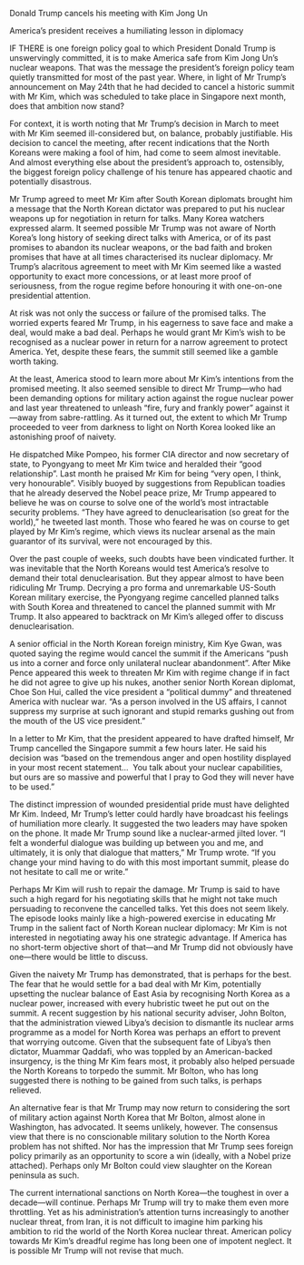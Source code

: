 Donald Trump cancels his meeting with Kim Jong Un

America’s president receives a humiliating lesson in diplomacy

IF THERE is one foreign policy goal to which President Donald Trump is unswervingly committed, it is to make America safe from Kim Jong Un’s nuclear weapons. That was the message the president’s foreign policy team quietly transmitted for most of the past year. Where, in light of Mr Trump’s announcement on May 24th that he had decided to cancel a historic summit with Mr Kim, which was scheduled to take place in Singapore next month, does that ambition now stand?  

For context, it is worth noting that Mr Trump’s decision in March to meet with Mr Kim seemed ill-considered but, on balance, probably justifiable. His decision to cancel the meeting, after recent indications that the North Koreans were making a fool of him, had come to seem almost inevitable. And almost everything else about the president’s approach to, ostensibly, the biggest foreign policy challenge of his tenure has appeared chaotic and potentially disastrous.

Mr Trump agreed to meet Mr Kim after South Korean diplomats brought him a message that the North Korean dictator was prepared to put his nuclear weapons up for negotiation in return for talks. Many Korea watchers expressed alarm. It seemed possible Mr Trump was not aware of North Korea’s long history of seeking direct talks with America, or of its past promises to abandon its nuclear weapons, or the bad faith and broken promises that have at all times characterised its nuclear diplomacy. Mr Trump’s alacritous agreement to meet with Mr Kim seemed like a wasted opportunity to exact more concessions, or at least more proof of seriousness, from the rogue regime before honouring it with one-on-one presidential attention.

At risk was not only the success or failure of the promised talks. The worried experts feared Mr Trump, in his eagerness to save face and make a deal, would make a bad deal. Perhaps he would grant Mr Kim’s wish to be recognised as a nuclear power in return for a narrow agreement to protect America. Yet, despite these fears, the summit still seemed like a gamble worth taking.

At the least, America stood to learn more about Mr Kim’s intentions from the promised meeting. It also seemed sensible to direct Mr Trump—who had been demanding options for military action against the rogue nuclear power and last year threatened to unleash “fire, fury and frankly power” against it—away from sabre-rattling. As it turned out, the extent to which Mr Trump proceeded to veer from darkness to light on North Korea looked like an astonishing proof of naivety.

He dispatched Mike Pompeo, his former CIA director and now secretary of state, to Pyongyang to meet Mr Kim twice and heralded their “good relationship”. Last month he praised Mr Kim for being “very open, I think, very honourable”. Visibly buoyed by suggestions from Republican toadies that he already deserved the Nobel peace prize, Mr Trump appeared to believe he was on course to solve one of the world’s most intractable security problems. “They have agreed to denuclearisation (so great for the world),” he tweeted last month. Those who feared he was on course to get played by Mr Kim’s regime, which views its nuclear arsenal as the main guarantor of its survival, were not encouraged by this.

Over the past couple of weeks, such doubts have been vindicated further. It was inevitable that the North Koreans would test America’s resolve to demand their total denuclearisation. But they appear almost to have been ridiculing Mr Trump. Decrying a pro forma and unremarkable US-South Korean military exercise, the Pyongyang regime cancelled planned talks with South Korea and threatened to cancel the planned summit with Mr Trump. It also appeared to backtrack on Mr Kim’s alleged offer to discuss denuclearisation.

A senior official in the North Korean foreign ministry, Kim Kye Gwan, was quoted saying the regime would cancel the summit if the Americans “push us into a corner and force only unilateral nuclear abandonment”. After Mike Pence appeared this week to threaten Mr Kim with regime change if in fact he did not agree to give up his nukes, another senior North Korean diplomat, Choe Son Hui, called the vice president a “political dummy” and threatened America with nuclear war. “As a person involved in the US affairs, I cannot suppress my surprise at such ignorant and stupid remarks gushing out from the mouth of the US vice president.”

In a letter to Mr Kim, that the president appeared to have drafted himself, Mr Trump cancelled the Singapore summit a few hours later. He said his decision was “based on the tremendous anger and open hostility displayed in your most recent statement…  You talk about your nuclear capabilities, but ours are so massive and powerful that I pray to God they will never have to be used.”

The distinct impression of wounded presidential pride must have delighted Mr Kim. Indeed, Mr Trump’s letter could hardly have broadcast his feelings of humiliation more clearly. It suggested the two leaders may have spoken on the phone. It made Mr Trump sound like a nuclear-armed jilted lover. “I felt a wonderful dialogue was building up between you and me, and ultimately, it is only that dialogue that matters,” Mr Trump wrote. “If you change your mind having to do with this most important summit, please do not hesitate to call me or write.”

Perhaps Mr Kim will rush to repair the damage. Mr Trump is said to have such a high regard for his negotiating skills that he might not take much persuading to reconvene the cancelled talks. Yet this does not seem likely. The episode looks mainly like a high-powered exercise in educating Mr Trump in the salient fact of North Korean nuclear diplomacy: Mr Kim is not interested in negotiating away his one strategic advantage. If America has no short-term objective short of that—and Mr Trump did not obviously have one—there would be little to discuss.

Given the naivety Mr Trump has demonstrated, that is perhaps for the best. The fear that he would settle for a bad deal with Mr Kim, potentially upsetting the nuclear balance of East Asia by recognising North Korea as a nuclear power, increased with every hubristic tweet he put out on the summit. A recent suggestion by his national security adviser, John Bolton, that the administration viewed Libya’s decision to dismantle its nuclear arms programme as a model for North Korea was perhaps an effort to prevent that worrying outcome. Given that the subsequent fate of Libya’s then dictator, Muammar Qaddafi, who was toppled by an American-backed insurgency, is the thing Mr Kim fears most, it probably also helped persuade the North Koreans to torpedo the summit. Mr Bolton, who has long suggested there is nothing to be gained from such talks, is perhaps relieved.

An alternative fear is that Mr Trump may now return to considering the sort of military action against North Korea that Mr Bolton, almost alone in Washington, has advocated. It seems unlikely, however. The consensus view that there is no conscionable military solution to the North Korea problem has not shifted. Nor has the impression that Mr Trump sees foreign policy primarily as an opportunity to score a win (ideally, with a Nobel prize attached). Perhaps only Mr Bolton could view slaughter on the Korean peninsula as such.

The current international sanctions on North Korea—the toughest in over a decade—will continue. Perhaps Mr Trump will try to make them even more throttling. Yet as his administration’s attention turns increasingly to another nuclear threat, from Iran, it is not difficult to imagine him parking his ambition to rid the world of the North Korea nuclear threat. American policy towards Mr Kim’s dreadful regime has long been one of impotent neglect. It is possible Mr Trump will not revise that much.
